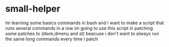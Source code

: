 # small-helper
Im learning some basics commands in bash and i want to make a script that runs several commands in a row im going to use this script in patching some patches to (dwm,dmenu and st) beacuse i don't want to always run the same long commands every time i patch
